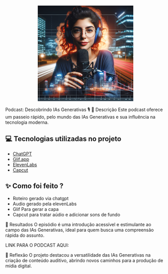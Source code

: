 <p align="center">
<img 
    src="etmjfvhzwbg2w3hponqx.png"
    width="300"
/>


Podcast: Descobrindo IAs Generativas 🎙️
📒 Descrição
Este podcast oferece um passeio rápido, pelo mundo das IAs Generativas e sua influência na tecnologia moderna.

## 💻 Tecnologias utilizadas no projeto

- [ChatGPT](https://chat.openai.com/) 
- [Glif.app](https://https://glif.app/)
- [ElevenLabs](https://beta.elevenlabs.io/)
- [Capcut](https://www.capcut.com/pt-br/)

## ✨ Como foi feito ?

- Roteiro gerado via chatgpt
- Audio gerado pela elevenLabs
- Glif Para gerar a capa
- Capcut para tratar aúdio e adicionar sons de fundo


🚀 Resultados
O episódio é uma introdução acessível e estimulante ao campo das IAs Generativas, ideal para quem busca uma compreensão rápida do assunto.

LINK PARA O PODCAST AQUI: 

💭 Reflexão
O projeto destacou a versatilidade das IAs Generativas na criação de conteúdo auditivo, abrindo novos caminhos para a produção de mídia digital.
